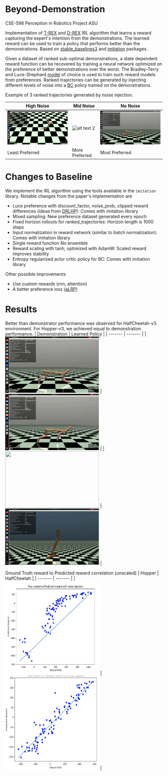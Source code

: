 # Beyond-Demonstration
 CSE-598 Perception in Robotics Project ASU

 Implementation of [T-REX](http://proceedings.mlr.press/v97/brown19a/brown19a.pdf) and [D-REX](https://arxiv.org/pdf/1907.03976.pdf) IRL algorithm that learns a reward capturing the expert's intention from the demonstrations. The learned reward can be used to train a policy that performs better than the demonstrations. Based on [stable_baselines3](https://stable-baselines3.readthedocs.io/en/master/#) and [imitation](https://imitation.readthedocs.io/en/latest/index.html) packages.

 Given a dataset of ranked sub-optimal demonstrations, a state dependent reward function can be recovered by training a neural network optimized on the preference of better demonstrations over the worst. The Bradley-Terry and Luce-Shephard [model](https://en.wikipedia.org/wiki/Bradley%E2%80%93Terry_model) of choice is used to train such reward models from preferences. Ranked trajectories can be generated by injecting different levels of noise into a [BC](https://www.ri.cmu.edu/pub_files/pub3/pomerleau_dean_1991_1/pomerleau_dean_1991_1.pdf) policy trained on the demonstrations.
 
 Example of 3 ranked trajectories generated by noise injection.

| High Noise | Mid Noise | No Noise |
| ------- | ------- | ------- |
| ![alt text 1](media/noise_high.gif "High Noise") | ![alt text 2](media/noise_mid.gif "Mid Noise") | ![alt text 3](media/noise_low.gif "No Noise") |
| Least Preferred | More Preferred | Most Preferred |
 

 # Changes to Baseline
We implement the IRL algorithm using the tools available in the `imitation` library. Notable changes from the paper's implementation are
- Luce preference with discount_factor, noise_prob, clipped reward differences (ideas from [DRLHP](https://arxiv.org/pdf/1706.03741)): Comes with imitation library
- Mixed sampling: New preference dataset generated every epoch
- Fixed horizon rollouts for ranked_trajectories: Horizon length is 1000 steps
- Input normalization in reward network (similar to batch normalization): Comes with imitation library
- Single reward function No ensemble
- Reward scaling with tanh, optimized with AdamW: Scaled reward improves stability
- Entropy regularized actor critic policy for BC: Comes with imitation library

Other possible improvements
- Use custom rewards (rnn, attention)
- A better preference loss ([aLRP](https://arxiv.org/pdf/2009.13592))

# Results
Better than demonstrator performance was observed for HalfCheetah-v3 environment. For Hopper-v3, we achieved equal to demonstration performance.
| Demonstration | Learned Policy |
| ------- | ------- |
| <img src="media/hc_demo.gif" width="300" height="180"> | <img src="media/hc_better.gif" width="300" height="180">  |
| <img src="media/hp_demo.gif" width="300" height="180"> | <img src="media/hp_better.gif" width="300" height="180">  |

Ground Truth reward to Predicted reward correlation (unscaled)
| Hopper | HalfCheetah |
| ------- | ------- |
| <img src="media/hopper_rw_exp.png" width="300" height="300"> | <img src="media/halfch_rw_exp.png" width="300" height="300">  |

